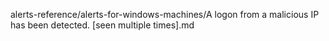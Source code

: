 alerts-reference/alerts-for-windows-machines/A logon from a malicious IP has been detected. [seen multiple times].md